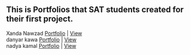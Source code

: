 ## This is Portfolios that SAT students created for their first project.

Xanda Nawzad [Portfolio](https://github.com/XandaNawzad/portfolio-xanda) | [View](https://xandanawzad.netlify.app/) </br>
danyar kawa [Portfolio]( ) | [View]( ) </br>
nadya kamal [Portfolio]( ) | [View]( ) </br>
